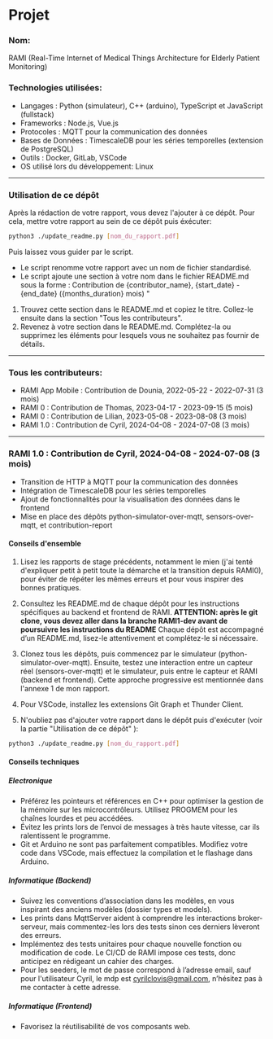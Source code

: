 # Projet 

### Nom:
RAMI (Real-Time Internet of Medical Things Architecture for Elderly Patient Monitoring)

### Technologies utilisées: 
- Langages : Python (simulateur), C++ (arduino), TypeScript et JavaScript (fullstack) 
- Frameworks : Node.js, Vue.js
- Protocoles : MQTT pour la communication des données
- Bases de Données : TimescaleDB pour les séries temporelles (extension de PostgreSQL)
- Outils : Docker, GitLab, VSCode
- OS utilisé lors du développement: Linux

---

### Utilisation de ce dépôt

Après la rédaction de votre rapport, vous devez l'ajouter à ce dépôt. Pour cela, mettre votre rapport au sein de ce dépôt puis éxécuter:
```bash
python3 ./update_readme.py [nom_du_rapport.pdf]
```

Puis laissez vous guider par le script.
- Le script renomme votre rapport avec un nom de fichier standardisé.
- Le script ajoute une section à votre nom dans le fichier README.md sous la forme : Contribution de {contributor_name}, {start_date} - {end_date} ({months_duration} mois) "
1) Trouvez cette section dans le README.md et copiez le titre. Collez-le ensuite dans la section "Tous les contributeurs".
2) Revenez à votre section dans le README.md. Complétez-la ou supprimez les éléments pour lesquels vous ne souhaitez pas fournir de détails.

---
### Tous les contributeurs:

- RAMI App Mobile : Contribution de Dounia, 2022-05-22 - 2022-07-31 (3 mois)
- RAMI 0 : Contribution de Thomas, 2023-04-17 - 2023-09-15 (5 mois)
- RAMI 0 : Contribution de Lilian, 2023-05-08 - 2023-08-08 (3 mois)
- RAMI 1.0 : Contribution de Cyril,  2024-04-08 - 2024-07-08 (3 mois)

---
### RAMI 1.0 : Contribution de Cyril, 2024-04-08 - 2024-07-08 (3 mois)
- Transition de HTTP à MQTT pour la communication des données
- Intégration de TimescaleDB pour les séries temporelles
- Ajout de fonctionnalités pour la visualisation des données dans le frontend
- Mise en place des dépôts python-simulator-over-mqtt, sensors-over-mqtt, et contribution-report

#### Conseils d'ensemble
1) Lisez les rapports de stage précédents, notamment le mien (j'ai tenté d'expliquer petit à petit toute la démarche et la transition depuis RAMI0), pour éviter de répéter les mêmes erreurs et pour vous inspirer des bonnes pratiques.

2) Consultez les README.md de chaque dépôt pour les instructions spécifiques au backend et frontend de RAMI. **ATTENTION: après le git clone, vous devez aller dans la branche RAMI1-dev avant de poursuivre les instructions du README** Chaque dépôt est accompagné d’un README.md, lisez-le attentivement et complétez-le si nécessaire.

3) Clonez tous les dépôts, puis commencez par le simulateur (python-simulator-over-mqtt). Ensuite, testez une interaction entre un capteur réel (sensors-over-mqtt) et le simulateur, puis entre le capteur et RAMI (backend et frontend). Cette approche progressive est mentionnée dans l'annexe 1 de mon rapport.

4) Pour VSCode, installez les extensions Git Graph et Thunder Client.

5) N'oubliez pas d'ajouter votre rapport dans le dépôt puis d'exécuter (voir la partie "Utilisation de ce dépôt" ):
```bash
python3 ./update_readme.py [nom_du_rapport.pdf]
```

#### Conseils techniques

##### Electronique
- Préférez les pointeurs et références en C++ pour optimiser la gestion de la mémoire sur les microcontrôleurs. Utilisez PROGMEM pour les chaînes lourdes et peu accédées.
- Évitez les prints lors de l’envoi de messages à très haute vitesse, car ils ralentissent le programme.
- Git et Arduino ne sont pas parfaitement compatibles. Modifiez votre code dans VSCode, mais effectuez la compilation et le flashage dans Arduino.

##### Informatique (Backend)
- Suivez les conventions d’association dans les modèles, en vous inspirant des anciens modèles (dossier types et models).
- Les prints dans MqttServer aident à comprendre les interactions broker-serveur, mais commentez-les lors des tests sinon ces derniers lèveront des erreurs.
- Implémentez des tests unitaires pour chaque nouvelle fonction ou modification de code. Le CI/CD de RAMI impose ces tests, donc anticipez en rédigeant un cahier des charges.
- Pour les seeders, le mot de passe correspond à l’adresse email, sauf pour l'utilisateur Cyril, le mdp est cyrilclovis@gmail.com, n’hésitez pas à me contacter à cette adresse.

##### Informatique (Frontend)
- Favorisez la réutilisabilité de vos composants web.
